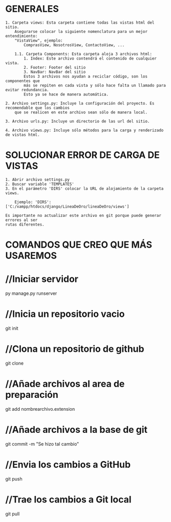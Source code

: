 # GENERALES
    1. Carpeta views: Esta carpeta contiene todas las vistas html del sitio.
        Asegurarse colocar la siguiente nomenclatura para un mejor entendimiento:
        "VistaView", ejemplo: 
            ComprasView, NosotrosView, ContactoView, ...

        1.1. Carpeta Components: Esta carpeta aloja 3 archivos html:
            1. Index: Este archivo contendrá el contenido de cualquier vista.
            2. Footer: Footer del sitio
            3. NavBar: NavBar del sitio
            Estos 3 archivos nos ayudan a reciclar código, son los componentes que
            más se repiten en cada vista y sólo hace falta un llamado para evitar redundancia.
            Esto ya se hace de manera automática.
    
    2. Archivo settings.py: Incluye la configuración del proyecto. Es recomendable que los cambios
        que se realicen en este archivo sean sólo de manera local.

    3. Archivo urls.py: Incluye un directorio de las url del sitio.

    4. Archivo views.py: Incluye sólo métodos para la carga y renderizado de vistas html.

# SOLUCIONAR ERROR DE CARGA DE VISTAS
    1. Abrir archivo settings.py
    2. Buscar variable 'TEMPLATES'
    3. En el parámetro 'DIRS' colocar la URL de alojamiento de la carpeta views.
    
        Ejemplo: 'DIRS': ['C:/xampp/htdocs/django/LineaDeOro/lineaDeOro/views']

    Es importante no actualizar este archivo en git porque puede generar errores al ser
    rutas diferentes.

# COMANDOS QUE CREO QUE MÁS USAREMOS

# //Iniciar servidor
py manage.py runserver

# //Inicia un repositorio vacio
git init

# //Clona un repositorio de github
git clone

# //Añade archivos al area de preparación
git add nombrearchivo.extension

# //Añade archivos a la base de git
git commit -m "Se hizo tal cambio"

# //Envia los cambios a GitHub
git push

# //Trae los cambios a Git local
git pull




